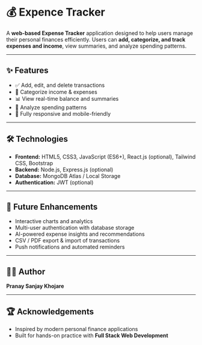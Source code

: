 # 💰 Expence Tracker

A **web-based Expense Tracker** application designed to help users manage their personal finances efficiently. Users can **add, categorize, and track expenses and income**, view summaries, and analyze spending patterns.

---

## ✨ Features
- ✅ Add, edit, and delete transactions
- 💸 Categorize income & expenses
- 📊 View real-time balance and summaries
- 📅 Analyze spending patterns
- 📱 Fully responsive and mobile-friendly

---

## 🛠 Technologies
- **Frontend:** HTML5, CSS3, JavaScript (ES6+), React.js (optional), Tailwind CSS, Bootstrap  
- **Backend:** Node.js, Express.js (optional)  
- **Database:** MongoDB Atlas / Local Storage  
- **Authentication:** JWT (optional)  

---

## 🚀 Future Enhancements
- Interactive charts and analytics  
- Multi-user authentication with database storage  
- AI-powered expense insights and recommendations  
- CSV / PDF export & import of transactions  
- Push notifications and automated reminders  

---

## 👨‍💻 Author
**Pranay Sanjay Khojare**  
 

---

## 🏆 Acknowledgements
- Inspired by modern personal finance applications  
- Built for hands-on practice with **Full Stack Web Development**
